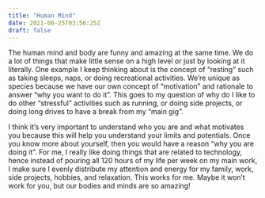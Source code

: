 ```yaml
---
title: "Human Mind"
date: 2021-08-25T03:56:25Z
draft: false
---
```


The human mind and body are funny and amazing at the same time. We do a lot of things that make little sense on a high level or just by looking at it literally. One example I keep thinking about is the concept of “resting” such as taking sleeps, naps, or doing recreational activities. We’re unique as species because we have our own concept of “motivation” and rationale to answer “why you want to do it”. This goes to my question of why do I like to do other “stressful” activities such as running, or doing side projects, or doing long drives to have a break from my “main gig”. 

I think it’s very important to understand who you are and what motivates you because this will help you understand your limits and potentials. Once you know more about yourself, then you would have a reason “why you are doing it”. For me, I really like doing things that are related to technology, hence instead of pouring all 120 hours of my life per week on my main work, I make sure I evenly distribute my attention and energy for my family, work, side projects, hobbies, and relaxation. This works for me. Maybe it won’t work for you, but our bodies and minds are so amazing! 
